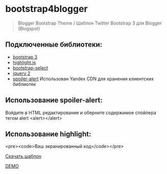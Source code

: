 bootstrap4blogger
=================
>Blogger Bootstrap Theme / Шаблон Twitter Bootstrap 3 для Blogger (Blogspot)

Подключенные библиотеки:
-----------------
* [bootstrap 3](https://github.com/twbs/bootstrap)
* [highlight.js](https://github.com/isagalaev/highlight.js)
* [bootstrap-select](http://silviomoreto.github.io/bootstrap-select/)
* [jquery 2](https://github.com/jquery/jquery)
* [spoiler-alert](https://github.com/joshbuddy/spoiler-alert)
Использован Yandex CDN для хранения клиентских библиотек

Использование spoiler-alert:
-----------------
Войдите в HTML редактирование и оберните содержимое спойлера тегом alert 
&lt;alert&gt;&lt;/alert&gt;

Использование highlight:
-----------------
&lt;pre&gt;&lt;code&gt;Ваш экранированный код&lt;/code&gt;&lt;/pre&gt;

<a href="//github.com/qertis/bootstrap4blogger/blob/master/bootstrap4blogspot.xml" target="_blank">
  Скачать шаблон
</a>   

[DEMO](http://blog.baskovsky.ru/)
